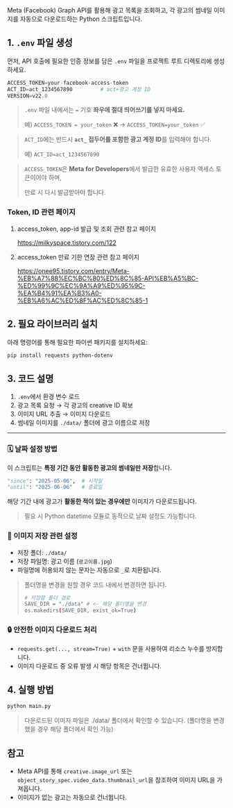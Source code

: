 Meta (Facebook) Graph API를 활용해 광고 목록을 조회하고, 각 광고의 썸네일 이미지를 자동으로 다운로드하는 Python 스크립트입니다.

## 1. `.env` 파일 생성

먼저, API 호출에 필요한 인증 정보를 담은 `.env` 파일을 프로젝트 루트 디렉토리에 생성하세요.

```python
ACCESS_TOKEN=your-facebook-access-token
ACT_ID=act_1234567890         # act+광고 계정 ID
VERSION=v22.0
```

> `.env` 파일 내에서는 `=` 기호 **좌우에 절대 띄어쓰기를 넣지 마세요.**
>
> 예) `ACCESS_TOKEN = your_token` ❌ → `ACCESS_TOKEN=your_token` ✅

> `ACT_ID`에는 반드시 **`act_` 접두어를 포함한 광고 계정 ID**를 입력해야 합니다.
>
> 예) `ACT_ID=act_1234567890`

> `ACCESS_TOKEN`은 **Meta for Developers**에서 발급한 유효한 사용자 액세스 토큰이어야 하며,
>
> 만료 시 다시 발급받아야 합니다.

### Token, ID 관련 페이지

1. access_token, app-id 발급 및 조회 관련 참고 페이지

   https://milkyspace.tistory.com/122

2. access_token 만료 기한 연장 관련 참고 페이지

   https://onee95.tistory.com/entry/Meta-%EB%A7%88%EC%BC%80%ED%8C%85-API%EB%A5%BC-%ED%99%9C%EC%9A%A9%ED%95%9C-%EA%B4%91%EA%B3%A0-%EB%A6%AC%ED%8F%AC%ED%8C%85-1

## 2. 필요 라이브러리 설치

아래 명령어를 통해 필요한 파이썬 패키지를 설치하세요:

```bash
pip install requests python-dotenv
```

## 3. 코드 설명

1. `.env`에서 환경 변수 로드
2. 광고 목록 요청 → 각 광고의 creative ID 확보
3. 이미지 URL 추출 → 이미지 다운로드
4. 썸네일 이미지를 `./data/` 폴더에 광고 이름으로 저장

---

### 🗓️ 날짜 설정 방법

이 스크립트는 **특정 기간 동안 활동한 광고의 썸네일만 저장**합니다.

```python
"since": "2025-05-06",  # 시작일
"until": "2025-06-06"   # 종료일
```

해당 기간 내에 광고가 **활동한 적이 있는 경우에만** 이미지가 다운로드됩니다.

> 필요 시 Python datetime 모듈로 동적으로 날짜 설정도 가능합니다.

### 💾 이미지 저장 관련 설정

- 저장 폴더: `./data/`
- 저장 파일명: 광고 이름 (`광고이름.jpg`)
- 파일명에 허용되지 않는 문자는 자동으로 `_`로 치환됩니다.

> 폴더명을 변경을 원할 경우 코드 내에서 변경하면 됩니다.
>
> ```bash
> # 저장할 폴더 경로
> SAVE_DIR = "./data" # <- 해당 폴더명을 변경
> os.makedirs(SAVE_DIR, exist_ok=True)
> ```

### 🔒 안전한 이미지 다운로드 처리

- `requests.get(..., stream=True)` + `with` 문을 사용하여 리소스 누수를 방지합니다.
- 이미지 다운로드 중 오류 발생 시 해당 항목은 건너뜁니다.

## 4. 실행 방법

```bash
python main.py
```

> 다운로드된 이미지 파일은 ./data/ 폴더에서 확인할 수 있습니다. (폴더명을 변경했을 경우 해당 폴더에서 확인 가능)

## 참고

- Meta API를 통해 `creative.image_url` 또는 `object_story_spec.video_data.thumbnail_url`을 참조하여 이미지 URL을 가져옵니다.
- 이미지가 없는 광고는 자동으로 건너뜁니다.
